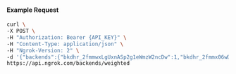 <!-- Code generated for API Clients. DO NOT EDIT. -->

#### Example Request

```bash
curl \
-X POST \
-H "Authorization: Bearer {API_KEY}" \
-H "Content-Type: application/json" \
-H "Ngrok-Version: 2" \
-d '{"backends":{"bkdhr_2fmmwxLgUxnASp2g1eWmzW2ncDw":1,"bkdhr_2fmmx06wDrs1CXfVqcAdFduqFvt":0},"description":"acme weighted","metadata":"{\"environment\": \"staging\"}"}' \
https://api.ngrok.com/backends/weighted
```
